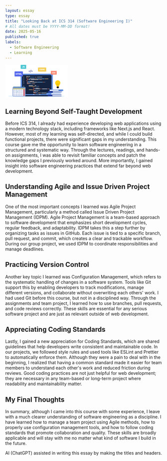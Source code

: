 ```yaml
---
layout: essay
type: essay
title: "Looking Back at ICS 314 (Software Engineering I)"
# All dates must be YYYY-MM-DD format!
date: 2025-05-16
published: true
labels:
  - Software Engineering
  - Learning
---
```


<img width="200px" class="rounded float-start pe-4" src="../img/frameworks/web-dev.png">

## Learning Beyond Self-Taught Development

Before ICS 314, I already had experience developing web applications using a modern technology stack, including frameworks like Next.js and React. However, most of my learning was self-directed, and while I could build functional projects, there were significant gaps in my understanding. This course gave me the opportunity to learn software engineering in a structured and systematic way. Through the lectures, readings, and hands-on assignments, I was able to revisit familiar concepts and patch the knowledge gaps I previously worked around. More importantly, I gained insight into software engineering practices that extend far beyond web development.

## Understanding Agile and Issue Driven Project Management
One of the most important concepts I learned was Agile Project Management, particularly a method called Issue Driven Project Management (IDPM). Agile Project Management is a team-based approach to software development that emphasizes short development cycles, regular feedback, and adaptability. IDPM takes this a step further by organizing tasks as issues in GitHub. Each issue is tied to a specific branch, pull request, and commit, which creates a clear and trackable workflow. During our group project, we used IDPM to coordinate responsibilities and manage deadlines.

## Practicing Version Control
Another key topic I learned was Configuration Management, which refers to the systematic handling of changes in a software system. Tools like Git support this by enabling developers to track modifications, manage different versions, and collaborate without overwriting each others' work. I had used Git before this course, but not in a disciplined way. Through the assignments and team project, I learned how to use branches, pull requests, and code reviews correctly. These skills are essential for any serious software project and are just as relevant outside of web development.

## Appreciating Coding Standards
Lastly, I gained a new appreciation for Coding Standards, which are shared guidelines that help developers write consistent and maintainable code. In our projects, we followed style rules and used tools like ESLint and Prettier to automatically enforce them. Although they were a pain to deal with in the beginning, I realized that having a common standard made it easier for team members to understand each other's work and reduced friction during reviews. Good coding practices are not just helpful for web development; they are necessary in any team-based or long-term project where readability and maintainability matter.

## My Final Thoughts
In summary, although I came into this course with some experience, I leave with a much clearer understanding of software engineering as a discipline. I have learned how to manage a team project using Agile methods, how to properly use configuration management tools, and how to follow coding standards that promote collaboration and quality. These skills are broadly applicable and will stay with me no matter what kind of software I build in the future.

AI (ChatGPT) assisted in writing this essay by making the titles and headers.
